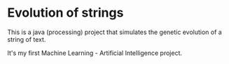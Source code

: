 # Evolution of strings
This is a java (processing) project that simulates the genetic evolution of a string of text.

It's my first Machine Learning - Artificial Intelligence project.
